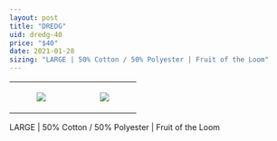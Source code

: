 ```yaml
---
layout: post
title: "DREDG"
uid: dredg-40
price: "$40"
date: 2021-01-28
sizing: "LARGE | 50% Cotton / 50% Polyester | Fruit of the Loom"
---
```




<table style="width:100%;"><tr><td style="vertical-align:top;">
      <figure class="tmblr-full" data-orig-height="2048" data-orig-width="1365" data-orig-src="https://concertshirts.netlify.app/shirts/0443/0443-01.jpg"><img src="https://64.media.tumblr.com/e9dddeba6c91209b284c7fc86f6e8b29/b2aef5bc83c65ed0-8f/s540x810/ba841b5829eab55658cd709164ed325cf611bb84.jpg" data-orig-height="2048" data-orig-width="1365" data-orig-src="https://concertshirts.netlify.app/shirts/0443/0443-01.jpg"/></figure></td>
    <td style="vertical-align:top;">
      <figure class="tmblr-full" data-orig-height="2048" data-orig-width="1365" data-orig-src="https://concertshirts.netlify.app/shirts/0443/0443-02.jpg"><img src="https://64.media.tumblr.com/e123bdc475bd936f5387ef72d21f61b8/b2aef5bc83c65ed0-51/s540x810/7eb7aca8836a6c8e408c09494e00e7e91a585366.jpg" data-orig-height="2048" data-orig-width="1365" data-orig-src="https://concertshirts.netlify.app/shirts/0443/0443-02.jpg"/></figure></td>
  </tr></table><p>
  LARGE | 50% Cotton / 50% Polyester | Fruit of the Loom
</p>
